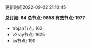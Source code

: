 更新时间2022-09-02 21:10:45

**总订阅: 64**
**总节点: 9658**
**有效节点: 1977**
- trojan节点: 162
- v2ray节点: 1625
- ss节点: 190
